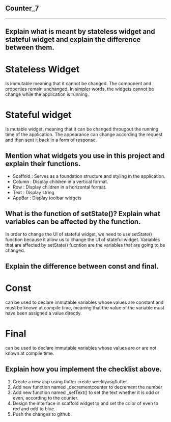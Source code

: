 ## Counter_7
------------------------------------------------------------------------------------------------------------------
##  Explain what is meant by stateless widget and stateful widget and explain the difference between them.
# Stateless Widget
Is immutable meaning that it cannot be changed. The component and properties remain unchanged. In simpler words, the widgets cannot be change while the application is running.
# Stateful widget
Is mutable widget, meaning that it can be changed througout the running time of the application. The appearance can change according the request and then sent it back in a form of response.

## Mention what widgets you use in this project and explain their functions.
- Scaffold : Serves as a foundation structure and styling in the application.
- Column : Display children in a vertical format.
- Row : Display children in a horizontal format.
- Text : Display string
- AppBar : Display toolbar widgets

## What is the function of setState()? Explain what variables can be affected by the function.
In order to change the UI of stateful widget, we need to use setState() function because it allow us to change the UI of stateful widget. Variables that are affected by setState() fucntion are the variables that are going to be changed.

## Explain the difference between const and final.
# Const
can be used to declare immutable variables whose values are constant and must be known at compile time, meaning that the value of the variable must have been assigned a value directly.
# Final
can be used to declare immutable variables whose values are or are not known at compile time.

## Explain how you implement the checklist above.
1. Create a new app using flutter create weeklyasgflutter
2. Add new function named _decrementcounter to decrement the number
3. Add new function named _setText() to set the text whether it is odd or even, according to the counter.
4. Design the interface in scaffold widget to and set the color of even to red and odd to blue.
5. Push the changes to github.
